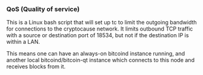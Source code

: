 ### QoS (Quality of service) ###

This is a Linux bash script that will set up tc to limit the outgoing bandwidth for connections to the cryptocause network. It limits outbound TCP traffic with a source or destination port of 18534, but not if the destination IP is within a LAN.

This means one can have an always-on bitcoind instance running, and another local bitcoind/bitcoin-qt instance which connects to this node and receives blocks from it.
